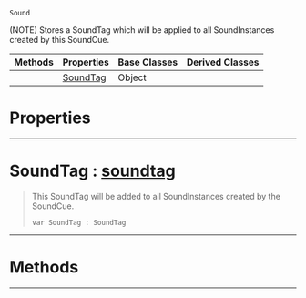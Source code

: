  `Sound`

(NOTE) Stores a SoundTag which will be applied to all SoundInstances created by this SoundCue.

|Methods|Properties|Base Classes|Derived Classes|
|---|---|---|---|
| |[ SoundTag](https://github.com/ArendDanielek/ZeroDocsTest/blob/master/code_reference/class_reference/soundtagentry.markdown#soundtag-zero-engine-doc)|Object| |


 #  Properties


---  
 #  SoundTag : [soundtag](https://github.com/ArendDanielek/ZeroDocsTest/blob/master/code_reference/class_reference/soundtag.markdown)

> This SoundTag will be added to all SoundInstances created by the SoundCue.
> ``` lang=cpp, name=Zilch
> var SoundTag : SoundTag


---  
 #  Methods


---  
 
  
  
  
  
  
  
  

 